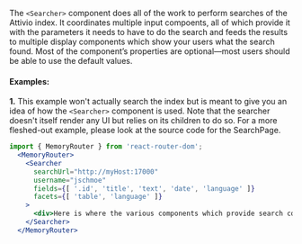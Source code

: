 The `<Searcher>` component does all of the work to perform searches of the Attivio index. It coordinates multiple input compoents, all of which provide it with the parameters it needs to have to do the search and feeds the results to multiple display components which show your users what the search found. Most of the component’s properties are optional—most users should be able to use the default values.

#### Examples:

__1.__ This example won't actually search the index but is meant to give you an idea of how the `<Searcher>` component is used. Note that the searcher doesn't itself render any UI but relies on its children to do so. For a more fleshed-out example, please look at the source code for the SearchPage.

```jsx
import { MemoryRouter } from 'react-router-dom';
  <MemoryRouter>
    <Searcher
      searchUrl="http://myHost:17000"
      username="jschmoe"
      fields={[ '.id', 'title', 'text', 'date', 'language' ]}
      facets={[ 'table', 'language' ]}
    >
      <div>Here is where the various components which provide search controls and search results would go.</div>
    </Searcher>
  </MemoryRouter>
```

